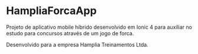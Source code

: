# HampliaForcaApp
Projeto de aplicativo mobile híbrido desenvolvido em Ionic 4 para auxiliar no estudo para concursos através de um jogo de forca. 

Desenvolvido para a empresa Hamplia Treinamentos Ltda.
